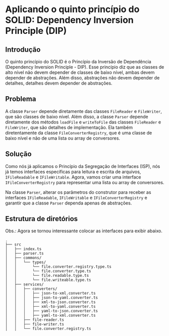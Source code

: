 # Aplicando o quinto princípio do SOLID: Dependency Inversion Principle (DIP)

## Introdução

O quinto princípio do SOLID é o Princípio da Inversão de Dependência (Dependency Inversion Principle - DIP). Esse princípio diz que as classes de alto nível não devem depender de classes de baixo nível, ambas devem depender de abstrações. Além disso, abstrações não devem depender de detalhes, detalhes devem depender de abstrações.

## Problema

A classe `Parser` depende diretamente das classes `FileReader` e `FileWriter`, que são classes de baixo nível. Além disso, a classe `Parser` depende diretamente dos métodos `loadFile` e `writeToFile` das classes `FileReader` e `FileWriter`, que são detalhes de implementação. Ela também diretentamente da classe `FileConverterRegistry`, que é uma classe de baixo nível e não de uma lista ou array de conversores.

## Solução

Como nós já aplicamos o Princípio da Segregação de Interfaces (ISP), nós já temos interfaces específicas para leitura e escrita de arquivos, `IFileReadable` e `IFileWritable`. Agora, vamos criar uma interface `IFileConverterRegistry` para representar uma lista ou array de conversores.

Na classe `Parser`, alterar os parâmetros do construtor para receber as interfaces `IFileReadable`, `IFileWritable` e `IFileConverterRegistry` e garantir que a classe `Parser` dependa apenas de abstrações.


## Estrutura de diretórios

Obs.: Agora se tornou interessante colocar as interfaces para exibir abaixo.

```plaintext
.
├── src
│   ├── index.ts
│   ├── parser.ts
│   ├── commons/
│   │   └── types/
│   │       └── file.converter.registry.type.ts
│   │       └── file.converter.type.ts
│   │       └── file.readable.type.ts
│   │       └── file.writeable.type.ts
│   ├── services/
│   │   ├── converters/
│   │   │   ├── json-to-xml.converter.ts
│   │   │   ├── json-to-yaml.converter.ts
│   │   │   ├── xml-to-json.converter.ts
│   │   │   ├── xml-to-yaml.converter.ts
│   │   │   ├── yaml-to-json.converter.ts
│   │   │   ├── yaml-to-xml.converter.ts
│   │   ├── file-reader.ts
│   │   ├── file-writer.ts
│   │   └── file.converter.registry.ts
```
```